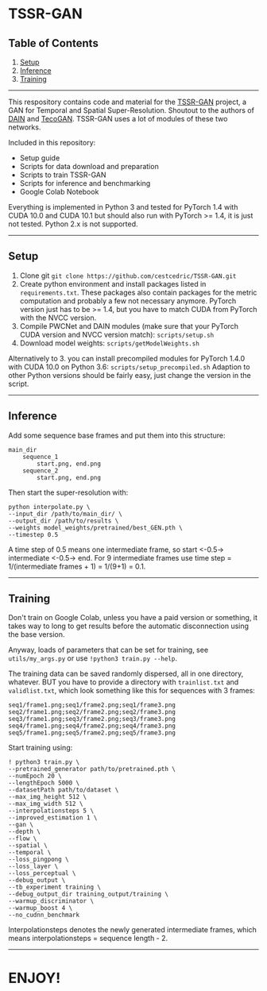 # TSSR-GAN

## Table of Contents

1. [Setup](#Setup)
1. [Inference](#Inference)
1. [Training](#Training)

----


This respository contains code and material for the [TSSR-GAN](https://www.dropbox.com/s/auu4l91ha7huv66/Masterarbeit.pdf?dl=0) project, a GAN for Temporal and Spatial Super-Resolution.
Shoutout to the authors of [DAIN](https://github.com/baowenbo/DAIN) and [TecoGAN](https://github.com/thunil/TecoGAN).
TSSR-GAN uses a lot of modules of these two networks.

Included in this repository:

- Setup guide
- Scripts for data download and preparation
- Scripts to train TSSR-GAN
- Scripts for inference and benchmarking
- Google Colab Notebook

Everything is implemented in Python 3 and tested for PyTorch 1.4 with CUDA 10.0 and CUDA 10.1 but should also run with PyTorch >= 1.4, it is just not tested. Python 2.x is not supported.

----


## Setup

1. Clone git `git clone https://github.com/cestcedric/TSSR-GAN.git`
2. Create python environment and install packages listed in `requirements.txt`. These packages also contain packages for the metric computation and probably a few not necessary anymore. PyTorch version just has to be >= 1.4, but you have to match CUDA from PyTorch with the NVCC version.
3. Compile PWCNet and DAIN modules (make sure that your PyTorch CUDA version and NVCC version match): `scripts/setup.sh`
4. Download model weights: `scripts/getModelWeights.sh`

Alternatively to 3. you can install precompiled modules for PyTorch 1.4.0 with CUDA 10.0 on Python 3.6: `scripts/setup_precompiled.sh`
Adaption to other Python versions should be fairly easy, just change the version in the script.

----


## Inference

Add some sequence base frames and put them into this structure:
```
main_dir
    sequence_1
        start.png, end.png
    sequence_2
        start.png, end.png
```

Then start the super-resolution with:
```
python interpolate.py \
--input_dir /path/to/main_dir/ \
--output_dir /path/to/results \
--weights model_weights/pretrained/best_GEN.pth \
--timestep 0.5
```

A time step of 0.5 means one intermediate frame, so start <-0.5-> intermediate <-0.5-> end. For 9 intermediate frames use time step = 1/(intermediate frames + 1) = 1/(9+1) = 0.1.

----


## Training

Don't train on Google Colab, unless you have a paid version or something, it takes way to long to get results before the automatic disconnection using the base version.

Anyway, loads of parameters that can be set for training, see `utils/my_args.py` or use `!python3 train.py --help`.

The training data can be saved randomly dispersed, all in one directory, whatever. BUT you have to provide a directory with `trainlist.txt` and `validlist.txt`, which look something like this for sequences with 3 frames:
```
seq1/frame1.png;seq1/frame2.png;seq1/frame3.png
seq2/frame1.png;seq2/frame2.png;seq2/frame3.png
seq3/frame1.png;seq3/frame2.png;seq3/frame3.png
seq4/frame1.png;seq4/frame2.png;seq4/frame3.png
seq5/frame1.png;seq5/frame2.png;seq5/frame3.png
```

Start training using:
```
! python3 train.py \
--pretrained_generator path/to/pretrained.pth \
--numEpoch 20 \
--lengthEpoch 5000 \
--datasetPath path/to/dataset \
--max_img_height 512 \
--max_img_width 512 \
--interpolationsteps 5 \
--improved_estimation 1 \
--gan \
--depth \
--flow \
--spatial \
--temporal \
--loss_pingpong \
--loss_layer \
--loss_perceptual \
--debug_output \
--tb_experiment training \
--debug_output_dir training_output/training \
--warmup_discriminator \
--warmup_boost 4 \
--no_cudnn_benchmark
```

Interpolationsteps denotes the newly generated intermediate frames, which means interpolationsteps = sequence length - 2.

----


# ENJOY!
